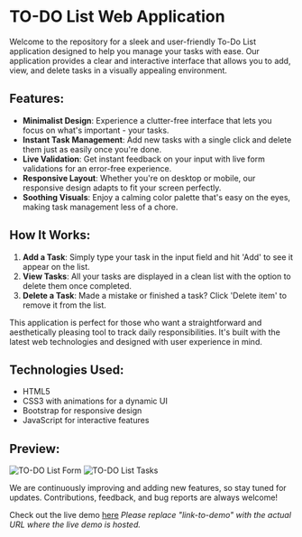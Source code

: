# TO-DO List Web Application

Welcome to the repository for a sleek and user-friendly To-Do List application designed to help you manage your tasks with ease. Our application provides a clear and interactive interface that allows you to add, view, and delete tasks in a visually appealing environment.

## Features:
- **Minimalist Design**: Experience a clutter-free interface that lets you focus on what's important - your tasks.
- **Instant Task Management**: Add new tasks with a single click and delete them just as easily once you're done.
- **Live Validation**: Get instant feedback on your input with live form validations for an error-free experience.
- **Responsive Layout**: Whether you're on desktop or mobile, our responsive design adapts to fit your screen perfectly.
- **Soothing Visuals**: Enjoy a calming color palette that's easy on the eyes, making task management less of a chore.

## How It Works:
1. **Add a Task**: Simply type your task in the input field and hit 'Add' to see it appear on the list.
2. **View Tasks**: All your tasks are displayed in a clean list with the option to delete them once completed.
3. **Delete a Task**: Made a mistake or finished a task? Click 'Delete item' to remove it from the list.

This application is perfect for those who want a straightforward and aesthetically pleasing tool to track daily responsibilities. It's built with the latest web technologies and designed with user experience in mind.

## Technologies Used:
- HTML5
- CSS3 with animations for a dynamic UI
- Bootstrap for responsive design
- JavaScript for interactive features

## Preview:
![TO-DO List Form](preview1.png) 
![TO-DO List Tasks](preview2.png) 

We are continuously improving and adding new features, so stay tuned for updates. Contributions, feedback, and bug reports are always welcome!

Check out the live demo [here](link-to-demo) *Please replace "link-to-demo" with the actual URL where the live demo is hosted.*
